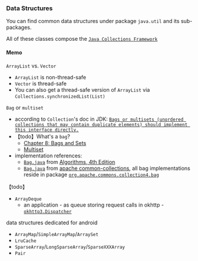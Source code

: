 ### Data Structures

You can find common data structures under package `java.util` and its sub-packages. 

All of these classes compose the [`Java Collections Framework`](https://en.wikipedia.org/wiki/Java_collections_framework)

#### Memo

`ArrayList` vs. `Vector`
* `ArrayList` is non-thread-safe
* `Vector` is thread-safe
* You can also get a thread-safe version of `ArrayList` via `Collections.synchronizedList(List)`

`Bag` or `multiset`
* according to `Collection`'s doc in JDK: [`Bags or multisets (unordered collections that may contain duplicate elements) should implement this interface directly.`](https://docs.oracle.com/javase/8/docs/api/java/util/Collection.html)
* 【todo】What's a `bag`?
    * [Chapter 8: Bags and Sets](http://web.engr.oregonstate.edu/~sinisa/courses/OSU/CS261/CS261_Textbook/Chapter08.pdf)
    * [Multiset](https://en.m.wikipedia.org/wiki/Set_(abstract_data_type)#Multiset)
* implementation references:
    * [`Bag.java`](https://algs4.cs.princeton.edu/13stacks/Bag.java.html) from [Algorithms, 4th Edition](https://algs4.cs.princeton.edu/home/)
    * [`Bag.java`](https://github.com/apache/commons-collections/blob/master/src/main/java/org/apache/commons/collections4/Bag.java) from [apache common-collections](https://github.com/apache/commons-collections), all bag implementations reside in package [`org.apache.commons.collection4.bag`](https://github.com/apache/commons-collections/tree/master/src/main/java/org/apache/commons/collections4/bag)


【todo】
* `ArrayDeque`
    * an application - as queue storing request calls in okhttp - [`okhttp3.Dispatcher`](https://github.com/square/okhttp/blob/parent-4.2.0/okhttp/src/main/java/okhttp3/Dispatcher.kt)

data structures dedicated for android
* `ArrayMap`/`SimpleArrayMap`/`ArraySet`
* `LruCache`
* `SparseArray`/`LongSparseArray`/`SparseXXXArray`
* `Pair`
